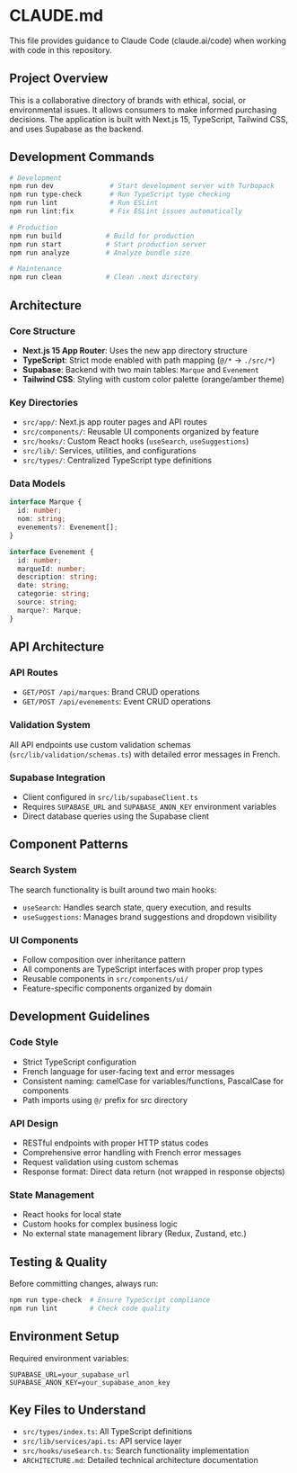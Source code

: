 # CLAUDE.md

This file provides guidance to Claude Code (claude.ai/code) when working with code in this repository.

## Project Overview

This is a collaborative directory of brands with ethical, social, or environmental issues. It allows consumers to make informed purchasing decisions. The application is built with Next.js 15, TypeScript, Tailwind CSS, and uses Supabase as the backend.

## Development Commands

```bash
# Development
npm run dev              # Start development server with Turbopack
npm run type-check       # Run TypeScript type checking
npm run lint             # Run ESLint
npm run lint:fix         # Fix ESLint issues automatically

# Production
npm run build           # Build for production
npm run start           # Start production server
npm run analyze         # Analyze bundle size

# Maintenance
npm run clean           # Clean .next directory
```

## Architecture

### Core Structure
- **Next.js 15 App Router**: Uses the new app directory structure
- **TypeScript**: Strict mode enabled with path mapping (`@/*` → `./src/*`)
- **Supabase**: Backend with two main tables: `Marque` and `Evenement`
- **Tailwind CSS**: Styling with custom color palette (orange/amber theme)

### Key Directories
- `src/app/`: Next.js app router pages and API routes
- `src/components/`: Reusable UI components organized by feature
- `src/hooks/`: Custom React hooks (`useSearch`, `useSuggestions`)
- `src/lib/`: Services, utilities, and configurations
- `src/types/`: Centralized TypeScript type definitions

### Data Models
```typescript
interface Marque {
  id: number;
  nom: string;
  evenements?: Evenement[];
}

interface Evenement {
  id: number;
  marqueId: number;
  description: string;
  date: string;
  categorie: string;
  source: string;
  marque?: Marque;
}
```

## API Architecture

### API Routes
- `GET/POST /api/marques`: Brand CRUD operations
- `GET/POST /api/evenements`: Event CRUD operations

### Validation System
All API endpoints use custom validation schemas (`src/lib/validation/schemas.ts`) with detailed error messages in French.

### Supabase Integration
- Client configured in `src/lib/supabaseClient.ts`
- Requires `SUPABASE_URL` and `SUPABASE_ANON_KEY` environment variables
- Direct database queries using the Supabase client

## Component Patterns

### Search System
The search functionality is built around two main hooks:
- `useSearch`: Handles search state, query execution, and results
- `useSuggestions`: Manages brand suggestions and dropdown visibility

### UI Components
- Follow composition over inheritance pattern
- All components are TypeScript interfaces with proper prop types
- Reusable components in `src/components/ui/`
- Feature-specific components organized by domain

## Development Guidelines

### Code Style
- Strict TypeScript configuration
- French language for user-facing text and error messages
- Consistent naming: camelCase for variables/functions, PascalCase for components
- Path imports using `@/` prefix for src directory

### API Design
- RESTful endpoints with proper HTTP status codes
- Comprehensive error handling with French error messages
- Request validation using custom schemas
- Response format: Direct data return (not wrapped in response objects)

### State Management
- React hooks for local state
- Custom hooks for complex business logic
- No external state management library (Redux, Zustand, etc.)

## Testing & Quality

Before committing changes, always run:
```bash
npm run type-check  # Ensure TypeScript compliance
npm run lint        # Check code quality
```

## Environment Setup

Required environment variables:
```env
SUPABASE_URL=your_supabase_url
SUPABASE_ANON_KEY=your_supabase_anon_key
```

## Key Files to Understand

- `src/types/index.ts`: All TypeScript definitions
- `src/lib/services/api.ts`: API service layer
- `src/hooks/useSearch.ts`: Search functionality implementation
- `ARCHITECTURE.md`: Detailed technical architecture documentation